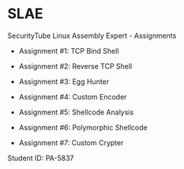 # SLAE
SecurityTube Linux Assembly Expert - Assignments 


* Assignment #1: TCP Bind Shell

* Assignment #2: Reverse TCP Shell

* Assignment #3: Egg Hunter

* Assignment #4: Custom Encoder

* Assignment #5: Shellcode Analysis

* Assignment #6: Polymorphic Shellcode

* Assignment #7: Custom Crypter


Student ID: PA-5837
